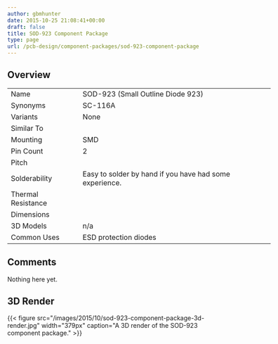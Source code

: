 ```yaml
---
author: gbmhunter
date: 2015-10-25 21:08:41+00:00
draft: false
title: SOD-923 Component Package
type: page
url: /pcb-design/component-packages/sod-923-component-package
---
```


## Overview

<table style="width: 600px;" ><tbody ><tr >
<td >Name
</td>
<td >SOD-923 (Small Outline Diode 923)
</td></tr><tr >
<td >Synonyms
</td>
<td>SC-116A</td></tr><tr >
<td >Variants
</td>
<td >None
</td></tr><tr >
<td >Similar To
</td>
<td > 
</td></tr><tr >
<td >Mounting
</td>
<td >SMD
</td></tr><tr >
<td >Pin Count
</td>
<td >2
</td></tr><tr >
<td >Pitch
</td>
<td > 
</td></tr><tr >
<td >Solderability
</td>
<td >Easy to solder by hand if you have had some experience.
</td></tr><tr >
<td >Thermal Resistance
</td>
<td > 
</td></tr><tr >
<td >Dimensions
</td>
<td ></td></tr>
<tr >
<td >3D Models</td>
<td >n/a</td>
</tr>
<tr>
<td >Common Uses</td>
<td>ESD protection diodes</td>
</tr></tbody></table>

## Comments

 Nothing here yet.

## 3D Render

{{< figure src="/images/2015/10/sod-923-component-package-3d-render.jpg" width="379px" caption="A 3D render of the SOD-923 component package."  >}}
